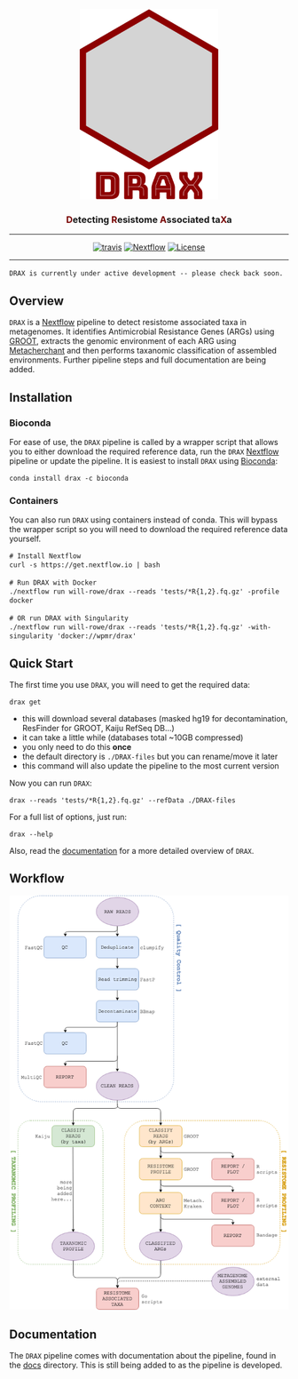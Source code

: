 <div align="center">
  <img src="assets/misc/drax-logo-with-text.png" alt="drax-logo" width="250">
  <h3><a style="color:#780200">D</a>etecting <a style="color:#780200">R</a>esistome <a style="color:#780200">A</a>ssociated ta<a style="color:#780200">X</a>a </h3>
  <hr>
  <a href="https://travis-ci.org/will-rowe/drax"><img src="https://travis-ci.org/will-rowe/drax.svg?branch=master" alt="travis"></a>
  <a href="https://www.nextflow.io"><img src="https://img.shields.io/badge/nextflow-%E2%89%A50.24.0-brightgreen.svg" alt="Nextflow"></a>
  <a href="https://github.com/will-rowe/drax/blob/master/LICENSE"><img src="https://img.shields.io/badge/license-MIT-orange.svg" alt="License"></a>
</div>

***

`DRAX is currently under active development -- please check back soon.`

## Overview

`DRAX` is a [Nextflow](https://www.nextflow.io) pipeline to detect resistome associated taxa in metagenomes. It identifies Antimicrobial Resistance Genes (ARGs) using [GROOT](https://www.biorxiv.org/content/early/2018/02/28/270835), extracts the genomic environment of each ARG using [Metacherchant](https://academic.oup.com/bioinformatics/article-abstract/34/3/434/4575138?redirectedFrom=fulltext) and then performs taxanomic classification of assembled environments. Further pipeline steps and full documentation are being added.

## Installation

### Bioconda

For ease of use, the `DRAX` pipeline is called by a wrapper script that allows you to either download the required reference data, run the `DRAX` [Nextflow](https://www.nextflow.io) pipeline or update the pipeline. It is easiest to install `DRAX` using [Bioconda](https://bioconda.github.io/):

```
conda install drax -c bioconda
```

### Containers

You can also run `DRAX` using containers instead of conda. This will bypass the wrapper script so you will need to download the required reference data yourself.

```
# Install Nextflow
curl -s https://get.nextflow.io | bash

# Run DRAX with Docker
./nextflow run will-rowe/drax --reads 'tests/*R{1,2}.fq.gz' -profile docker

# OR run DRAX with Singularity
./nextflow run will-rowe/drax --reads 'tests/*R{1,2}.fq.gz' -with-singularity 'docker://wpmr/drax'
```

## Quick Start

The first time you use `DRAX`, you will need to get the required data:

```
drax get
```

* this will download several databases (masked hg19 for decontamination, ResFinder for GROOT, Kaiju RefSeq DB...)
* it can take a little while (databases total ~10GB compressed)
* you only need to do this **once**
* the default directory is `./DRAX-files` but you can rename/move it later
* this command will also update the pipeline to the most current version

Now you can run `DRAX`:

```
drax --reads 'tests/*R{1,2}.fq.gz' --refData ./DRAX-files
```

For a full list of options, just run:

```
drax --help
```

Also, read the [documentation](/docs) for a more detailed overview of `DRAX`.

## Workflow

![workflow](assets/misc/pipeline-workflow.png)

## Documentation

The `DRAX` pipeline comes with documentation about the pipeline, found in the [docs](/docs) directory. This is still being added to as the pipeline is developed.

